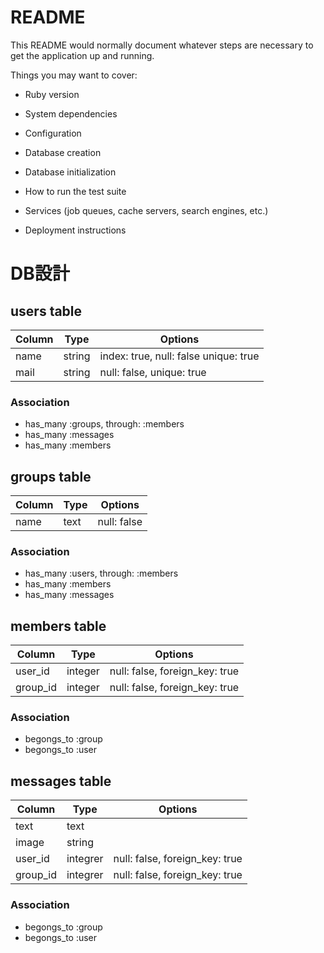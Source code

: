 # README

This README would normally document whatever steps are necessary to get the
application up and running.

Things you may want to cover:

* Ruby version

* System dependencies

* Configuration

* Database creation

* Database initialization

* How to run the test suite

* Services (job queues, cache servers, search engines, etc.)

* Deployment instructions

# DB設計

## users table

|Column|Type|Options|
|------|----|-------|
|name|string|index: true, null: false unique: true|
|mail|string|null: false, unique: true|

### Association
- has_many :groups, through: :members
- has_many :messages
- has_many :members


## groups table

|Column|Type|Options|
|------|----|-------|
|name|text|null: false|

### Association
- has_many :users, through: :members
- has_many :members
- has_many :messages


## members table

|Column|Type|Options|
|------|----|-------|
|user_id|integer|null: false, foreign_key: true|
|group_id|integer|null: false, foreign_key: true|

### Association
- begongs_to :group
- begongs_to :user


## messages table

|Column|Type|Options|
|------|----|-------|
|text|text||
|image|string||
|user_id|integrer|null: false, foreign_key: true|
|group_id|integrer|null: false, foreign_key: true|

### Association
- begongs_to :group
- begongs_to :user
